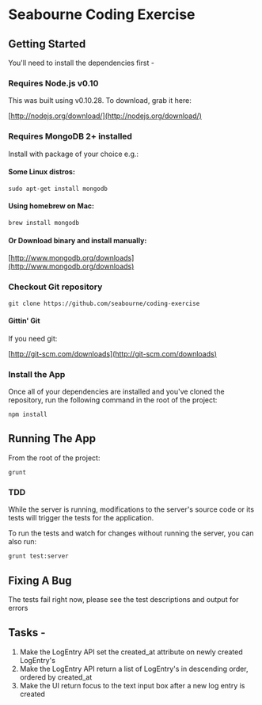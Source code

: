 # Seabourne Coding Exercise

## Getting Started

You'll need to install the dependencies first -

### Requires Node.js v0.10

This was built using v0.10.28. To download, grab it here:

[http://nodejs.org/download/](http://nodejs.org/download/)

### Requires MongoDB 2+ installed

Install with package of your choice e.g.:
  
#### Some Linux distros:
`sudo apt-get install mongodb`
  
#### Using homebrew on Mac:
    
`brew install mongodb`
  
#### Or Download binary and install manually:
[http://www.mongodb.org/downloads](http://www.mongodb.org/downloads)   
    
### Checkout Git repository

`git clone https://github.com/seabourne/coding-exercise`

#### Gittin' Git

If you need git:

[http://git-scm.com/downloads](http://git-scm.com/downloads)

### Install the App

Once all of your dependencies are installed and you've cloned the repository, run the following command in the root of the project:
 
 `npm install`

## Running The App

From the root of the project:

`grunt`

### TDD

While the server is running, modifications to the server's source code or its tests will trigger the tests for the application.

To run the tests and watch for changes without running the server, you can also run:

`grunt test:server`
 
## Fixing A Bug

The tests fail right now, please see the test descriptions and output for errors

## Tasks -

1. Make the LogEntry API set the created_at attribute on newly created LogEntry's
2. Make the LogEntry API return a list of LogEntry's in descending order, ordered by created_at
3. Make the UI return focus to the text input box after a new log entry is created
